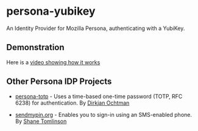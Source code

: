 persona-yubikey
===============

An Identity Provider for Mozilla Persona, authenticating with a YubiKey.

Demonstration
-------------

Here is a [video showing how it works](https://vimeo.com/64514090)

Other Persona IDP Projects
--------------------------

- [persona-totp](https://github.com/djc/persona-totp) - Uses a time-based
  one-time password (TOTP, RFC 6238) for authentication.  By [Dirkjan
  Ochtman](https://github.com/djc)

- [sendmypin.org](https://sendmypin.org/) - Enables you to sign-in using an
  SMS-enabled phone.  By [Shane Tomlinson](https://shanetomlinson.com/)

